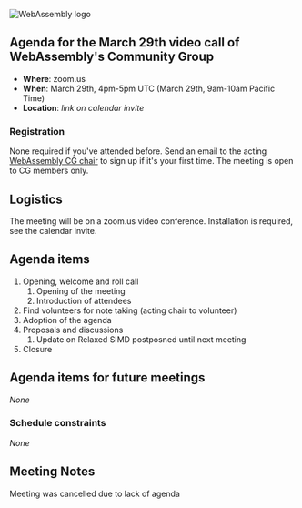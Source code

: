 ![WebAssembly logo](/images/WebAssembly.png)

## Agenda for the March 29th video call of WebAssembly's Community Group

- **Where**: zoom.us
- **When**: March 29th, 4pm-5pm UTC (March 29th, 9am-10am Pacific Time)
- **Location**: *link on calendar invite*

### Registration

None required if you've attended before. Send an email to the acting [WebAssembly CG chair](mailto:webassembly-cg-chair@chromium.org)
to sign up if it's your first time. The meeting is open to CG members only.

## Logistics

The meeting will be on a zoom.us video conference.
Installation is required, see the calendar invite.

## Agenda items

1. Opening, welcome and roll call
    1. Opening of the meeting
    1. Introduction of attendees
1. Find volunteers for note taking (acting chair to volunteer)
1. Adoption of the agenda
1. Proposals and discussions
    1. Update on Relaxed SIMD postposned until next meeting
1. Closure

## Agenda items for future meetings

*None*

### Schedule constraints

*None*

## Meeting Notes

Meeting was cancelled due to lack of agenda
